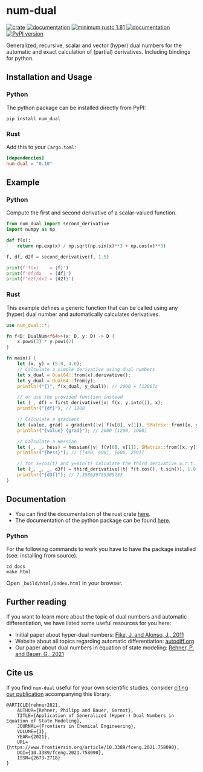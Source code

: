 # num-dual

[![crate](https://img.shields.io/crates/v/num-dual.svg)](https://crates.io/crates/num-dual)
[![documentation](https://docs.rs/num-dual/badge.svg)](https://docs.rs/num-dual)
[![minimum rustc 1.81](https://img.shields.io/badge/rustc-1.81+-red.svg)](https://rust-lang.github.io/rfcs/2495-min-rust-version.html)
[![documentation](https://img.shields.io/badge/docs-github--pages-blue)](https://itt-ustutt.github.io/num-dual/)
[![PyPI version](https://badge.fury.io/py/num_dual.svg)](https://badge.fury.io/py/num_dual)

Generalized, recursive, scalar and vector (hyper) dual numbers for the automatic and exact calculation of (partial) derivatives.
Including bindings for python.


## Installation and Usage

### Python

The python package can be installed directly from PyPI:
```
pip install num_dual
```
[//]: # "or from source (you need a rust compiler for that):"
[//]: # "```"
[//]: # "pip install git+https://github.com/itt-ustutt/num-dual"
[//]: # "```"

### Rust

Add this to your `Cargo.toml`:

```toml
[dependencies]
num-dual = "0.10"
```

## Example

### Python

Compute the first and second derivative of a scalar-valued function.

```python
from num_dual import second_derivative
import numpy as np

def f(x):
    return np.exp(x) / np.sqrt(np.sin(x)**3 + np.cos(x)**3)

f, df, d2f = second_derivative(f, 1.5)

print(f'f(x)    = {f}')
print(f'df/dx   = {df}')
print(f'd2f/dx2 = {d2f}')
```

### Rust
This example defines a generic function that can be called using any (hyper) dual number and automatically calculates derivatives.
```rust
use num_dual::*;

fn f<D: DualNum<f64>>(x: D, y: D) -> D {
    x.powi(3) * y.powi(2)
}

fn main() {
    let (x, y) = (5.0, 4.0);
    // Calculate a simple derivative using dual numbers
    let x_dual = Dual64::from(x).derivative();
    let y_dual = Dual64::from(y);
    println!("{}", f(x_dual, y_dual)); // 2000 + [1200]ε

    // or use the provided function instead
    let (_, df) = first_derivative(|x| f(x, y.into()), x);
    println!("{df}"); // 1200

    // Calculate a gradient
    let (value, grad) = gradient(|v| f(v[0], v[1]), SMatrix::from([x, y]));
    println!("{value} {grad}"); // 2000 [1200, 1000]

    // Calculate a Hessian
    let (_, _, hess) = hessian(|v| f(v[0], v[1]), SMatrix::from([x, y]));
    println!("{hess}"); // [[480, 600], [600, 250]]

    // for x=cos(t) and y=sin(t) calculate the third derivative w.r.t. t
    let (_, _, _, d3f) = third_derivative(|t| f(t.cos(), t.sin()), 1.0);
    println!("{d3f}"); // 7.358639755305733
}
```

## Documentation

- You can find the documentation of the rust crate [here](https://docs.rs/num-dual/).
- The documentation of the python package can be found [here](https://itt-ustutt.github.io/num-dual/).

### Python

For the following commands to work you have to have the package installed (see: installing from source).

```
cd docs
make html
```
Open `_build/html/index.html` in your browser.

## Further reading

If you want to learn more about the topic of dual numbers and automatic differentiation, we have listed some useful resources for you here:

- Initial paper about hyper-dual numbers: [Fike, J. and Alonso, J., 2011](https://arc.aiaa.org/doi/abs/10.2514/6.2011-886)
- Website about all topics regarding automatic differentiation: [autodiff.org](http://www.autodiff.org/)
- Our paper about dual numbers in equation of state modeling: [Rehner, P. and Bauer, G., 2021](https://www.frontiersin.org/article/10.3389/fceng.2021.758090)

## Cite us

If you find `num-dual` useful for your own scientific studies, consider [citing our publication](https://www.frontiersin.org/article/10.3389/fceng.2021.758090) accompanying this library.

```
@ARTICLE{rehner2021,
    AUTHOR={Rehner, Philipp and Bauer, Gernot},
    TITLE={Application of Generalized (Hyper-) Dual Numbers in Equation of State Modeling},
    JOURNAL={Frontiers in Chemical Engineering},
    VOLUME={3},
    YEAR={2021},
    URL={https://www.frontiersin.org/article/10.3389/fceng.2021.758090},
    DOI={10.3389/fceng.2021.758090},
    ISSN={2673-2718}
}
```
